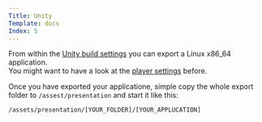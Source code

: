 ```yaml
---
Title: Unity
Template: docs
Index: 5
---
```


From within the [Unity build settings](https://docs.unity3d.com/Manual/BuildSettings.html) you can export a Linux x86_64 application.  
You might want to have a look at the [player settings](https://docs.unity3d.com/Manual/class-PlayerSettingsStandalone.html) before.

Once you have exported your applicatione, simple copy the whole export folder to `/assest/presentation` and start it like this:

<pre class="command-line" data-prompt="~$"><code class="language-bash">/assets/presentation/[YOUR_FOLDER]/[YOUR_APPLUCATION]</code></pre>